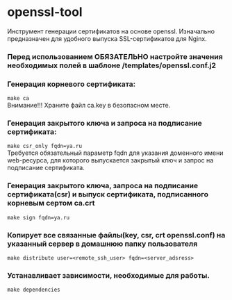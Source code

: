 # openssl-tool
Инструмент генерации сертификатов на основе openssl. Изначально предназначен для удобного выпуска SSL-сертификатов для Nginx.
### Перед использованием ОБЯЗАТЕЛЬНО настройте значения необходимых полей в шаблоне /templates/openssl.conf.j2
  
  ### Генерация корневого сертификата:
  ```make ca```   
  Внимание!!! Храните файл ca.key в безопасном месте.
  
 ### Генерация закрытого ключа и запроса на подписание сертификата:
 ```make csr_only fqdn=ya.ru```   
 Требуется обязательный параметр fqdn для указания доменного имени web-ресурса, для которого выпускается закрытый ключ и запрос на подписание сертификата.
  
 ### Генерация закрытого ключа, запроса на подписание сертификата(csr) и выпуск сертификата, подписанного корневым сертом ca.crt
 ```make sign fqdn=ya.ru```   

 ### Копирует все связанные файлы(key, csr, crt openssl.conf) на указанный сервер в домашнюю папку пользователя
 ```make distribute user=<remote_ssh_user> fqdn=<server_adsress>```
  
### Устанавливает зависимости, необходимые для работы.
```make dependencies```
  
